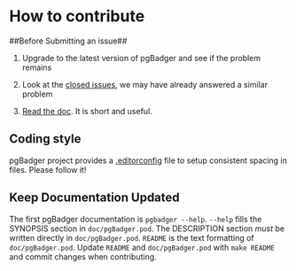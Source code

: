 # How to contribute #

##Before Submitting an issue##

1. Upgrade to the latest version of pgBadger and see if the problem remains

2. Look at the [closed issues](https://github.com/darold/pgbadger/issues?state=closed), we may have already answered a similar problem

3. [Read the doc](http://darold.github.com/pgbadger/). It is short and useful.


## Coding style

pgBadger project provides a [.editorconfig](http://editorconfig.org/) file to
setup consistent spacing in files. Please follow it!


## Keep Documentation Updated

The first pgBadger documentation is `pgbadger --help`. `--help` fills the
SYNOPSIS section in `doc/pgBadger.pod`. The DESCRIPTION section *must* be
written directly in `doc/pgBadger.pod`. `README` is the text formatting of
`doc/pgBadger.pod`. Update `README` and `doc/pgBadger.pod` with `make README`
and commit changes when contributing.

